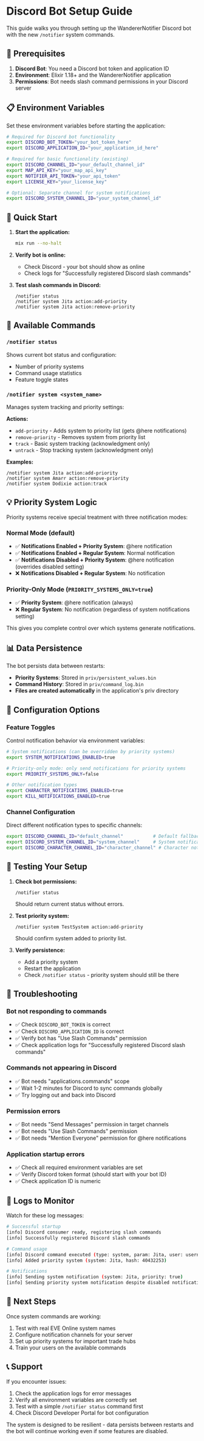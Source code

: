 # Discord Bot Setup Guide

This guide walks you through setting up the WandererNotifier Discord bot with the new `/notifier` system commands.

## 🔧 Prerequisites

1. **Discord Bot**: You need a Discord bot token and application ID
2. **Environment**: Elixir 1.18+ and the WandererNotifier application
3. **Permissions**: Bot needs slash command permissions in your Discord server

## 📋 Environment Variables

Set these environment variables before starting the application:

```bash
# Required for Discord bot functionality
export DISCORD_BOT_TOKEN="your_bot_token_here"
export DISCORD_APPLICATION_ID="your_application_id_here"

# Required for basic functionality (existing)
export DISCORD_CHANNEL_ID="your_default_channel_id"
export MAP_API_KEY="your_map_api_key"
export NOTIFIER_API_TOKEN="your_api_token"
export LICENSE_KEY="your_license_key"

# Optional: Separate channel for system notifications
export DISCORD_SYSTEM_CHANNEL_ID="your_system_channel_id"
```

## 🚀 Quick Start

1. **Start the application:**
   ```bash
   mix run --no-halt
   ```

2. **Verify bot is online:**
   - Check Discord - your bot should show as online
   - Check logs for "Successfully registered Discord slash commands"

3. **Test slash commands in Discord:**
   ```
   /notifier status
   /notifier system Jita action:add-priority
   /notifier system Jita action:remove-priority
   ```

## 🎯 Available Commands

### `/notifier status`
Shows current bot status and configuration:
- Number of priority systems
- Command usage statistics
- Feature toggle states

### `/notifier system <system_name>`
Manages system tracking and priority settings:

**Actions:**
- `add-priority` - Adds system to priority list (gets @here notifications)
- `remove-priority` - Removes system from priority list
- `track` - Basic system tracking (acknowledgment only)
- `untrack` - Stop tracking system (acknowledgment only)

**Examples:**
```
/notifier system Jita action:add-priority
/notifier system Amarr action:remove-priority
/notifier system Dodixie action:track
```

## 💡 Priority System Logic

Priority systems receive special treatment with three notification modes:

### Normal Mode (default)
- ✅ **Notifications Enabled + Priority System**: @here notification  
- ✅ **Notifications Enabled + Regular System**: Normal notification
- ✅ **Notifications Disabled + Priority System**: @here notification (overrides disabled setting)
- ❌ **Notifications Disabled + Regular System**: No notification

### Priority-Only Mode (`PRIORITY_SYSTEMS_ONLY=true`)
- ✅ **Priority System**: @here notification (always)
- ❌ **Regular System**: No notification (regardless of system notifications setting)

This gives you complete control over which systems generate notifications.

## 📊 Data Persistence

The bot persists data between restarts:

- **Priority Systems**: Stored in `priv/persistent_values.bin`
- **Command History**: Stored in `priv/command_log.bin`
- **Files are created automatically** in the application's priv directory

## 🔧 Configuration Options

### Feature Toggles
Control notification behavior via environment variables:

```bash
# System notifications (can be overridden by priority systems)
export SYSTEM_NOTIFICATIONS_ENABLED=true

# Priority-only mode: only send notifications for priority systems
export PRIORITY_SYSTEMS_ONLY=false

# Other notification types  
export CHARACTER_NOTIFICATIONS_ENABLED=true
export KILL_NOTIFICATIONS_ENABLED=true
```

### Channel Configuration
Direct different notification types to specific channels:

```bash
export DISCORD_CHANNEL_ID="default_channel"           # Default fallback
export DISCORD_SYSTEM_CHANNEL_ID="system_channel"     # System notifications
export DISCORD_CHARACTER_CHANNEL_ID="character_channel" # Character notifications
```

## 🧪 Testing Your Setup

1. **Check bot permissions:**
   ```
   /notifier status
   ```
   Should return current status without errors.

2. **Test priority system:**
   ```
   /notifier system TestSystem action:add-priority
   ```
   Should confirm system added to priority list.

3. **Verify persistence:**
   - Add a priority system
   - Restart the application
   - Check `/notifier status` - priority system should still be there

## 🚨 Troubleshooting

### Bot not responding to commands
- ✅ Check `DISCORD_BOT_TOKEN` is correct
- ✅ Check `DISCORD_APPLICATION_ID` is correct
- ✅ Verify bot has "Use Slash Commands" permission
- ✅ Check application logs for "Successfully registered Discord slash commands"

### Commands not appearing in Discord
- ✅ Bot needs "applications.commands" scope
- ✅ Wait 1-2 minutes for Discord to sync commands globally
- ✅ Try logging out and back into Discord

### Permission errors
- ✅ Bot needs "Send Messages" permission in target channels
- ✅ Bot needs "Use Slash Commands" permission
- ✅ Bot needs "Mention Everyone" permission for @here notifications

### Application startup errors
- ✅ Check all required environment variables are set
- ✅ Verify Discord token format (should start with your bot ID)
- ✅ Check application ID is numeric

## 📝 Logs to Monitor

Watch for these log messages:

```bash
# Successful startup
[info] Discord consumer ready, registering slash commands
[info] Successfully registered Discord slash commands

# Command usage
[info] Discord command executed (type: system, param: Jita, user: username)
[info] Added priority system (system: Jita, hash: 40432253)

# Notifications
[info] Sending system notification (system: Jita, priority: true)
[info] Sending priority system notification despite disabled notifications
```

## 🔄 Next Steps

Once system commands are working:
1. Test with real EVE Online system names
2. Configure notification channels for your server
3. Set up priority systems for important trade hubs
4. Train your users on the available commands

## 📞 Support

If you encounter issues:
1. Check the application logs for error messages
2. Verify all environment variables are correctly set
3. Test with a simple `/notifier status` command first
4. Check Discord Developer Portal for bot configuration

The system is designed to be resilient - data persists between restarts and the bot will continue working even if some features are disabled.